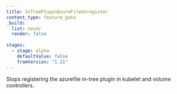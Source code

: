 ```yaml
---
title: InTreePluginAzureFileUnregister
content_type: feature_gate
_build:
  list: never
  render: false
 
stages:
  - stage: alpha
    defaultValue: false
    fromVersion: "1.21" 
---
```

Stops registering the azurefile in-tree plugin in kubelet
and volume controllers.
